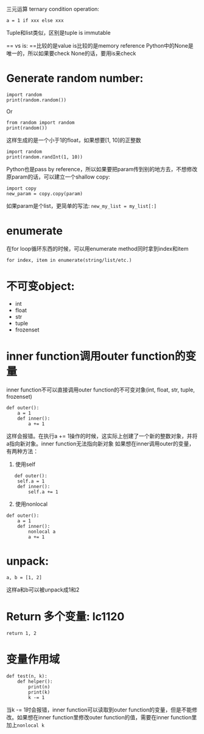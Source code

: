 三元运算 ternary condition operation:

`
a = 1 if xxx else xxx
`

Tuple和list类似，区别是tuple is immutable

== vs is:
==比较的是value
is比较的是memory reference
Python中的None是唯一的，所以如果要check None的话，要用is来check

# Generate random number:
```
import random
print(random.random())
```
Or 
```
from random import random
print(random())
```
这样生成的是一个小于1的float，如果想要[1, 10]的正整数
```
import random
print(random.randInt(1, 10))
```

Python也是pass by reference，所以如果要把param传到别的地方去，不想修改原param的话，可以建立一个shallow copy: 
```
import copy
new_param = copy.copy(param)
```
如果param是个list，更简单的写法: `new_my_list = my_list[:]`

# enumerate
在for loop循环东西的时候，可以用enumerate method同时拿到index和item
```
for index, item in enumerate(string/list/etc.)
```
# 不可变object:
- int
- float
- str
- tuple
- frozenset

# inner function调用outer function的变量
inner function不可以直接调用outer function的不可变对象(int, float, str, tuple, frozenset)
```
def outer():
    a = 1
    def inner():
        a += 1
```
这样会报错。在执行a += 1操作的时候，这实际上创建了一个新的整数对象，并将a指向新对象。inner function无法指向新对象
如果想在inner调用outer的变量，有两种方法：
1. 使用self
```
   def outer():
    self.a = 1
    def inner():
        self.a += 1
```
2. 使用nonlocal
```
def outer():
    a = 1
    def inner():
        nonlocal a
        a += 1
```
# unpack:
```
a, b = [1, 2]
```
这样a和b可以被unpack成1和2
# Return 多个变量: lc1120
```return 1, 2```
# 变量作用域
```angular2html
def test(n, k):
    def helper():
        print(n)
        print(k)
        k -= 1
```
当k -= 1时会报错，inner function可以读取到outer function的变量，但是不能修改。如果想在inner function里修改outer function的值，需要在inner function里加上`nonlocal k`
